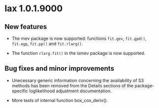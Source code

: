 # lax 1.0.1.9000

## New features

* The mev package is now supported: functions `fit.gev`, `fit.gpd()`, `fit.egp`, `fit.pp()` and `fit.rlarg()`.

* The function `rlarg.fit()` in the ismev package is now supported.

## Bug fixes and minor improvements

* Unecessary generic information concerning the availability of S3 methods has been removed from the Details sections of the package-specific loglikelihood adjustment documentation. 

* More tests of internal function box_cox_deriv().

